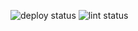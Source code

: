 ![deploy status](https://github.com/mmach2000/mmach2000.github.io/actions/workflows/deploy.yml/badge.svg)
![lint status](https://github.com/mmach2000/mmach2000.github.io/actions/workflows/lint.yml/badge.svg)
